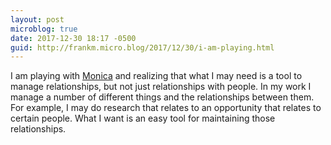 ```yaml
---
layout: post
microblog: true
date: 2017-12-30 18:17 -0500
guid: http://frankm.micro.blog/2017/12/30/i-am-playing.html
---
```

I am playing with [Monica](http://monicahq.com) and realizing that what I may need is a tool to manage relationships, but not just relationships with people. In my work I manage a number of different things and the relationships between them. For example, I may do research that relates to an opportunity that relates to certain people. What I want is an easy tool for maintaining those relationships. 
